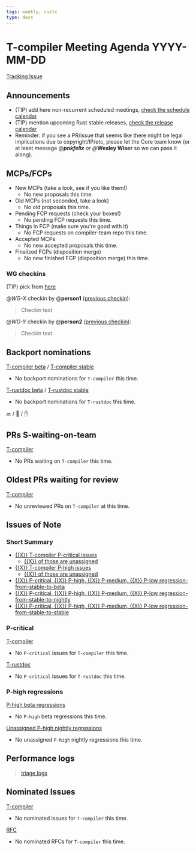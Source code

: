 ```yaml
---
tags: weekly, rustc
type: docs
---
```


# T-compiler Meeting Agenda YYYY-MM-DD

[Tracking Issue](https://github.com/rust-lang/rust/issues/54818)

## Announcements

- (TIP) add here non-recurrent scheduled meetings, [check the schedule calendar](https://calendar.google.com/calendar/htmlembed?src=6u5rrtce6lrtv07pfi3damgjus%40group.calendar.google.com)
- (TIP) mention upcoming Rust stable releases, [check the release calendar](https://calendar.google.com/calendar/htmlembed?src=l1b1gkqvfbgunjs18nemq4c580%40group.calendar.google.com)
- Reminder: if you see a PR/issue that seems like there might be legal implications due to copyright/IP/etc, please let the Core team know (or at least message @_**pnkfelix** or @_**Wesley Wiser** so we can pass it along).

## MCPs/FCPs

- New MCPs (take a look, see if you like them!)
  - No new proposals this time.
- Old MCPs (not seconded, take a look)
  - No old proposals this time.
- Pending FCP requests (check your boxes!)
  - No pending FCP requests this time.
- Things in FCP (make sure you're good with it)
  - No FCP requests on compiler-team repo this time.
- Accepted MCPs
  - No new accepted proposals this time.
- Finalized FCPs (disposition merge)
  - No new finished FCP (disposition merge) this time.

### WG checkins

(TIP) pick from [here](https://rust-lang.github.io/compiler-team/about/triage-meeting/#working-group-check-in)

@*WG-X* checkin by @**person1** ([previous checkin](https://hackmd.io/team/rust-compiler-team?nav=overview)):
> Checkin text

@*WG-Y* checkin by @**person2** ([previous checkin](https://hackmd.io/team/rust-compiler-team?nav=overview)):
> Checkin text

## Backport nominations

[T-compiler beta](https://github.com/rust-lang/rust/issues?q=is%3Aall+label%3Abeta-nominated+-label%3Abeta-accepted+label%3AT-compiler) / [T-compiler stable](https://github.com/rust-lang/rust/issues?q=is%3Aall+label%3Astable-nominated+-label%3Astable-accepted+label%3AT-compiler)
- No backport nominations for `T-compiler` this time.

[T-rustdoc beta](https://github.com/rust-lang/rust/issues?q=is%3Aall+label%3Abeta-nominated+-label%3Abeta-accepted+label%3AT-rustdoc) / [T-rustdoc stable](https://github.com/rust-lang/rust/issues?q=is%3Aall+label%3Astable-nominated+-label%3Astable-accepted+label%3AT-rustdoc)
- No backport nominations for `T-rustdoc` this time.

:back: / :shrug: / :hand:

## PRs S-waiting-on-team

[T-compiler](https://github.com/rust-lang/rust/pulls?utf8=%E2%9C%93&q=is%3Aopen+label%3AS-waiting-on-team+label%3AT-compiler)
- No PRs waiting on `T-compiler` this time.

## Oldest PRs waiting for review

[T-compiler](https://github.com/rust-lang/rust/pulls?q=is%3Apr+is%3Aopen+sort%3Aupdated-asc+label%3AS-waiting-on-review+draft%3Afalse+label%3AT-compiler+-label%3AT-lang+-label%3AT-infra+-label%3AT-release+-label%3AT-libs+-label%3AT-libs-api)
- No unreviewed PRs on `T-compiler` at this time.

## Issues of Note

### Short Summary

- [{{X}} T-compiler P-critical issues](https://github.com/rust-lang/rust/issues?utf8=%E2%9C%93&q=is%3Aopen+label%3AT-compiler+label%3AP-critical+)
  - [{{X}} of those are unassigned](https://github.com/rust-lang/rust/issues?utf8=%E2%9C%93&q=is%3Aopen+label%3AT-compiler+label%3AP-critical+no%3Aassignee)
- [{{X}} T-compiler P-high issues](https://github.com/rust-lang/rust/issues?utf8=%E2%9C%93&q=is%3Aopen+label%3AT-compiler+label%3AP-high+)
  - [{{X}} of those are unassigned](https://github.com/rust-lang/rust/issues?utf8=%E2%9C%93&q=is%3Aopen+label%3AT-compiler+label%3AP-high+no%3Aassignee)
- [{{X}} P-critical, {{X}} P-high, {{X}} P-medium, {{X}} P-low regression-from-stable-to-beta](https://github.com/rust-lang/rust/labels/regression-from-stable-to-beta)
- [{{X}} P-critical, {{X}} P-high, {{X}} P-medium, {{X}} P-low regression-from-stable-to-nightly](https://github.com/rust-lang/rust/labels/regression-from-stable-to-nightly)
- [{{X}} P-critical, {{X}} P-high, {{X}} P-medium, {{X}} P-low regression-from-stable-to-stable](https://github.com/rust-lang/rust/labels/regression-from-stable-to-stable)

### P-critical

[T-compiler](https://github.com/rust-lang/rust/issues?utf8=%E2%9C%93&q=is%3Aopen+label%3AP-critical+label%3AT-compiler)
- No `P-critical` issues for `T-compiler` this time.

[T-rustdoc](https://github.com/rust-lang/rust/issues?utf8=%E2%9C%93&q=is%3Aopen+label%3AP-critical+label%3AT-rustdoc)
- No `P-critical` issues for `T-rustdoc` this time.

### P-high regressions

[P-high beta regressions](https://github.com/rust-lang/rust/issues?q=is%3Aopen+label%3Aregression-from-stable-to-beta+label%3AP-high+-label%3AT-infra+-label%3AT-release+-label%3AT-rustdoc+-label%3AT-core)
- No `P-high` beta regressions this time.

[Unassigned P-high nightly regressions](https://github.com/rust-lang/rust/issues?q=is%3Aopen+label%3Aregression-from-stable-to-nightly+label%3AP-high+no%3Aassignee+-label%3AT-infra+-label%3AT-release+-label%3AT-rustdoc+-label%3AT-core)
- No unassigned `P-high` nightly regressions this time.

## Performance logs

> [triage logs](https://github.com/rust-lang/rustc-perf/tree/master/triage#triage-logs)

## Nominated Issues

[T-compiler](https://github.com/rust-lang/rust/issues?q=is%3Aopen+label%3AI-nominated+label%3AT-compiler)
- No nominated issues for `T-compiler` this time.

[RFC](https://github.com/rust-lang/rfcs/issues?q=is%3Aopen+label%3AI-compiler-nominated+label%3AT-compiler)
- No nominated RFCs for `T-compiler` this time.
